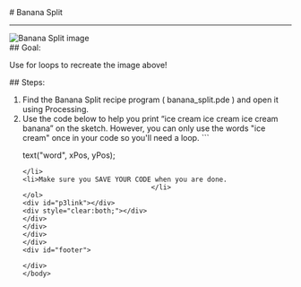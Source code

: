 <body>
<div id="wrap">
<div id="main">
<div id="recipeLeftColumn">
# Banana Split

<hr/>
<img alt="Banana Split image" src="http://level0.jointheleague.org/modules/Mod1Recipes/images/splitOutput.png"/>
<div id="recipeGoal">
## Goal:


Use for loops to recreate the image above!

</div>
</div>
<div id="recipeRightColumn">
<div id="recipeSteps">
## Steps:

<ol id="stepList">
<li>Find the Banana Split recipe program ( banana_split.pde ) and open it using Processing.
                                </li>
<li>Use the code below to help you print “ice cream ice cream ice cream banana” on the sketch.  However, you can only use the words "ice cream" once in your code so you'll need a loop.
```

text("word", xPos, yPos);

```
</li>
<li>Make sure you SAVE YOUR CODE when you are done. 
                                </li>
</ol>
<div id="p3link"></div>
<div style="clear:both;"></div>
</div>
</div>
</div>
</div>
<div id="footer">

</div>
</body>
